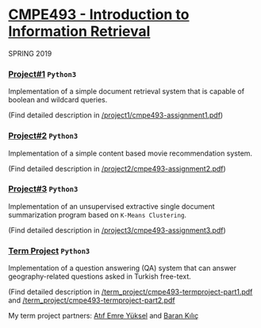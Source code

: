 # [CMPE493 - Introduction to Information Retrieval](https://www.cmpe.boun.edu.tr/courses/cmpe493/2019/spring)
SPRING 2019


### [Project#1](/cmpe493/project1) `Python3`
Implementation of a simple document retrieval system that is capable of boolean and wildcard queries.

(Find detailed description in [/project1/cmpe493-assignment1.pdf](/cmpe493/project1/cmpe493-assignment1.pdf))


### [Project#2](/cmpe493/project2) `Python3`
Implementation of a simple content based movie recommendation system.

(Find detailed description in [/project2/cmpe493-assignment2.pdf](/cmpe493/project2/cmpe493-assignment2.pdf))


### [Project#3](/cmpe493/project3) `Python3`
Implementation of an unsupervised extractive single document summarization program based on `K-Means Clustering`.

(Find detailed description in [/project3/cmpe493-assignment3.pdf](/cmpe493/project3/cmpe493-assignment3.pdf))


### [Term Project](/cmpe493/term_project) `Python3`
Implementation of a question answering (QA) system that can answer geography-related questions asked in Turkish free-text.

(Find detailed description in [/term_project/cmpe493-termproject-part1.pdf](/cmpe493/term_project/cmpe493-termproject-part1.pdf) and [/term_project/cmpe493-termproject-part2.pdf](/cmpe493/term_project/cmpe493-termproject-part2.pdf)

My term project partners: [Atıf Emre Yüksel](https://github.com/atifemreyuksel) and [Baran Kılıç](https://github.com/kilicbaran)
